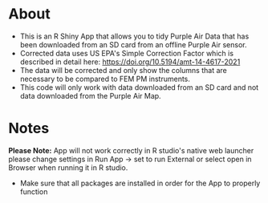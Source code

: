 # About
- This is an R Shiny App that allows you to tidy Purple Air Data that has been downloaded from an SD card from an offline Purple Air sensor. 
- Corrected data uses US EPA's Simple Correction Factor which is described in detail here: https://doi.org/10.5194/amt-14-4617-2021
- The data will be corrected and only show the columns that are necessary to be compared to FEM PM instruments. 
- This code will only work with data downloaded from an SD card and not data downloaded from the Purple Air Map.

# Notes
**Please Note:** App will not work correctly in R studio's native web launcher please change settings in Run App -> set to run External or select open in Browser when running it in R studio. 
- Make sure that all packages are installed in order for the App to properly function
 
